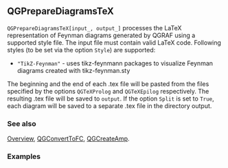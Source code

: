 ## QGPrepareDiagramsTeX

`QGPrepareDiagramsTeX[input_, output_]` processes the LaTeX representation of Feynman diagrams generated by QGRAF using a supported style file. The input file must contain valid LaTeX code. Following styles (to be set via the option `Style`) are supported: 

- `"TikZ-Feynman"` - uses tikz-feynmann packages to visualize Feynman diagrams created with tikz-feynman.sty

The beginning and the end of each .tex file will be pasted from the files specified by the options `QGTeXProlog` and `QGTeXEpilog` respectively. The resulting .tex file will be saved to `output`. If the option `Split` is set to `True`, each diagram will be saved to a separate .tex file in the directory output.

### See also

[Overview](Extra/FeynHelpers.md), [QGConvertToFC](QGConvertToFC.md), [QGCreateAmp](QGCreateAmp.md).

### Examples